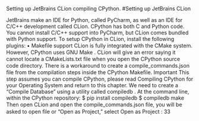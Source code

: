 Setting up JetBrains CLion compiling CPython. 
#Setting up JetBrains CLion 

 JetBrains make an IDE for Python, called PyCharm, as well as an IDE for C/C++ development called CLion. CPython has both C and Python code. You cannot install C/C++ support into PyCharm, but CLion comes bundled with Python support. To setup CPython in CLion, install the following plugins: •  Makeﬁle support CLion is fully integrated with the CMake system. However, CPython uses  GNU Make . CLion will give an error saying it cannot locate a CMakeLists.txt  ﬁle when you open the CPython source code directory. There is a workaround to create a  compile_commands.json  ﬁle from the compilation steps inside the CPython Makeﬁle. Important This step assumes you can compile CPython, please read Compiling CPython for your Operating System and return to this chapter. We need to create a “Compile Database” using a utility called  compiledb . At the command line, within the CPython repository: $ pip install compiledb $ compiledb make Then open CLion and open the  compile_commands.json  ﬁle, you will be asked to open ﬁle or “Open as Project,” select   Open as Project  : 33